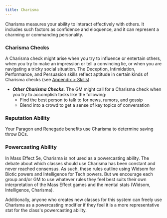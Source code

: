 ```yaml
---
title: Charisma
---
```

Charisma measures your ability to interact effectively with others. It includes such factors as confidence and eloquence,
and it can represent a charming or commanding personality.

### Charisma Checks

A Charisma check might arise when you try to influence or entertain others, when you try to make an impression or
tell a convincing lie, or when you are navigating a tricky social situation. The Deception, Intimidation, Performance,
and Persuasion skills reflect aptitude in certain kinds of Charisma checks (see [Appendix > Skills](/appendix/skills)).

- __*Other Charisma Checks*__. The GM might call for a Charisma check when you try to accomplish tasks like the following:
  - Find the best person to talk to for news, rumors, and gossip
  - Blend into a crowd to get a sense of key topics of conversation

### Reputation Ability
Your Paragon and Renegade benefits use Charisma to determine saving throw DCs.

### Powercasting Ability
In Mass Effect 5e, Charisma is not used as a powercasting ability. The debate about which classes should
use Charisma has been constant and never reached consensus. As such, these rules outline using Widsom for Biotic powers
and Intelligence for Tech powers. But we encourage each group and/or GM to use whatever rules they feel best suits their
own interpretation of the Mass Effect games and the mental stats (Widsom, Intelligence, Charisma).

Additionally, anyone who creates new classes for this system can freely use Charisma as a powercasting modifier if
they feel it is a more representative stat for the class's powercasting ability.

<me-source-reference pages="82-83"></me-source-reference>

